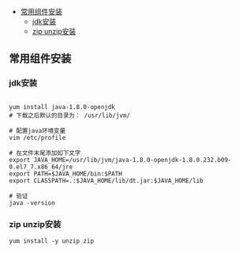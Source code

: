 - [常用组件安装](#常用组件安装)
  - [jdk安装](#jdk安装)
  - [zip unzip安装](#zip-unzip安装)

## 常用组件安装

### jdk安装

```shell

yum install java-1.8.0-openjdk
# 下载之后默认的目录为： /usr/lib/jvm/

# 配置java环境变量
vim /etc/profile

# 在文件末尾添加如下文字
export JAVA_HOME=/usr/lib/jvm/java-1.8.0-openjdk-1.8.0.232.b09-0.el7_7.x86_64/jre
export PATH=$JAVA_HOME/bin:$PATH
export CLASSPATH=.:$JAVA_HOME/lib/dt.jar:$JAVA_HOME/lib

# 验证
java -version
```

### zip unzip安装

```shell
yum install -y unzip zip
```